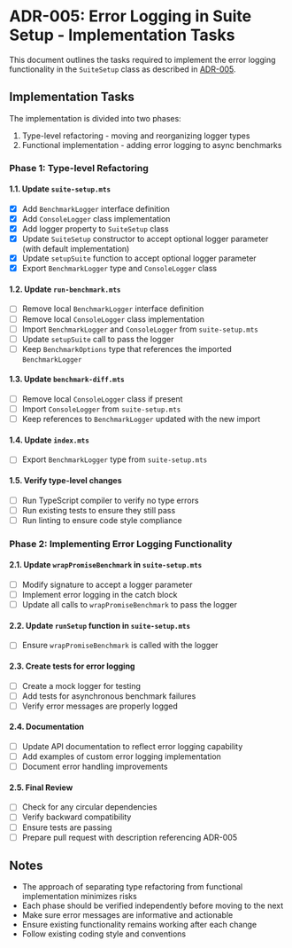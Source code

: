 # ADR-005: Error Logging in Suite Setup - Implementation Tasks

This document outlines the tasks required to implement the error logging functionality in the `SuiteSetup` class as described in [ADR-005](./adr-005-error-logging-in-suite-setup.en.md).

## Implementation Tasks

The implementation is divided into two phases:
1. Type-level refactoring - moving and reorganizing logger types
2. Functional implementation - adding error logging to async benchmarks

### Phase 1: Type-level Refactoring

#### 1.1. Update `suite-setup.mts`

- [x] Add `BenchmarkLogger` interface definition
- [x] Add `ConsoleLogger` class implementation
- [x] Add logger property to `SuiteSetup` class
- [x] Update `SuiteSetup` constructor to accept optional logger parameter (with default implementation)
- [x] Update `setupSuite` function to accept optional logger parameter
- [x] Export `BenchmarkLogger` type and `ConsoleLogger` class

#### 1.2. Update `run-benchmark.mts`

- [ ] Remove local `BenchmarkLogger` interface definition
- [ ] Remove local `ConsoleLogger` class implementation
- [ ] Import `BenchmarkLogger` and `ConsoleLogger` from `suite-setup.mts`
- [ ] Update `setupSuite` call to pass the logger
- [ ] Keep `BenchmarkOptions` type that references the imported `BenchmarkLogger`

#### 1.3. Update `benchmark-diff.mts`

- [ ] Remove local `ConsoleLogger` class if present
- [ ] Import `ConsoleLogger` from `suite-setup.mts`
- [ ] Keep references to `BenchmarkLogger` updated with the new import

#### 1.4. Update `index.mts`

- [ ] Export `BenchmarkLogger` type from `suite-setup.mts`

#### 1.5. Verify type-level changes

- [ ] Run TypeScript compiler to verify no type errors
- [ ] Run existing tests to ensure they still pass
- [ ] Run linting to ensure code style compliance

### Phase 2: Implementing Error Logging Functionality

#### 2.1. Update `wrapPromiseBenchmark` in `suite-setup.mts`

- [ ] Modify signature to accept a logger parameter
- [ ] Implement error logging in the catch block
- [ ] Update all calls to `wrapPromiseBenchmark` to pass the logger

#### 2.2. Update `runSetup` function in `suite-setup.mts`

- [ ] Ensure `wrapPromiseBenchmark` is called with the logger

#### 2.3. Create tests for error logging

- [ ] Create a mock logger for testing
- [ ] Add tests for asynchronous benchmark failures
- [ ] Verify error messages are properly logged

#### 2.4. Documentation

- [ ] Update API documentation to reflect error logging capability
- [ ] Add examples of custom error logging implementation
- [ ] Document error handling improvements

#### 2.5. Final Review

- [ ] Check for any circular dependencies
- [ ] Verify backward compatibility
- [ ] Ensure tests are passing
- [ ] Prepare pull request with description referencing ADR-005

## Notes

- The approach of separating type refactoring from functional implementation minimizes risks
- Each phase should be verified independently before moving to the next
- Make sure error messages are informative and actionable
- Ensure existing functionality remains working after each change
- Follow existing coding style and conventions
